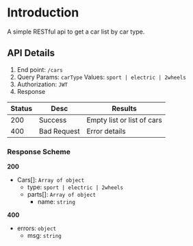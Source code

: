 # Introduction

A simple RESTful api to get a car list by car type. 

## API Details

1. End point: `/cars`
2. Query Params: `carType`
Values: `sport | electric | 2wheels`
3. Authorization: `JWT`
4. Response

Status | Desc | Results
-|-|-
200 | Success | Empty list or list of cars
400 | Bad Request | Error details

### Response Scheme

**200**

- Cars[]: `Array of object`
  - type: `sport | electric | 2wheels`
  - parts[]: `Array of object`
    - name: `string`

**400**
- errors: `object`
  - msg: `string`

